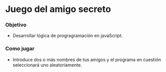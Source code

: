 <h1>Juego del amigo secreto</h1>

<h3>Objetivo</h3>

- Desarrollar lógica de progragramación en javaScript.

<h3>Como jugar</h3>

- Introduce dos o más nombres de tus amigos y el programa en cuestión seleccionará uno aleatoriamente.
